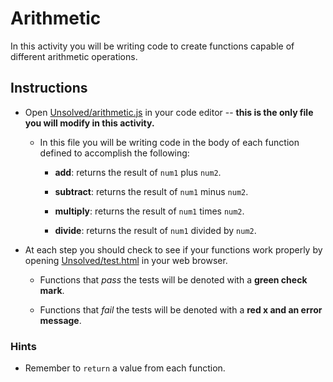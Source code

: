 # Arithmetic

In this activity you will be writing code to create functions capable of different arithmetic operations.

## Instructions

* Open [Unsolved/arithmetic.js](Unsolved/arithmetic.js) in your code editor -- **this is the only file you will modify in this activity.**

  * In this file you will be writing code in the body of each function defined to accomplish the following:

    * **add**: returns the result of `num1` plus `num2`.

    * **subtract**: returns the result of `num1` minus `num2`.

    * **multiply**: returns the result of `num1` times `num2`.

    * **divide**: returns the result of `num1` divided by `num2`.

* At each step you should check to see if your functions work properly by opening [Unsolved/test.html](Unsolved/test.html) in your web browser.

  * Functions that _pass_ the tests will be denoted with a **green check mark**.

  * Functions that _fail_ the tests will be denoted with a **red x and an error message**.

### Hints

* Remember to `return` a value from each function.
